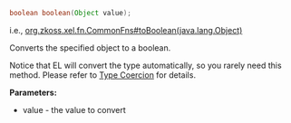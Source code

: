 ```java
boolean boolean(Object value);
```

  
i.e.,
[org.zkoss.xel.fn.CommonFns#toBoolean(java.lang.Object)](https://www.zkoss.org/javadoc/latest/zk/org/zkoss/xel/fn/CommonFns.html#toBoolean(java.lang.Object))

Converts the specified object to a boolean.

Notice that EL will convert the type automatically, so you rarely need
this method. Please refer to [Type Coercion](ZUML_Reference/EL_Expressions/Type_Coercion) for
details.

**Parameters:**

- value - the value to convert


